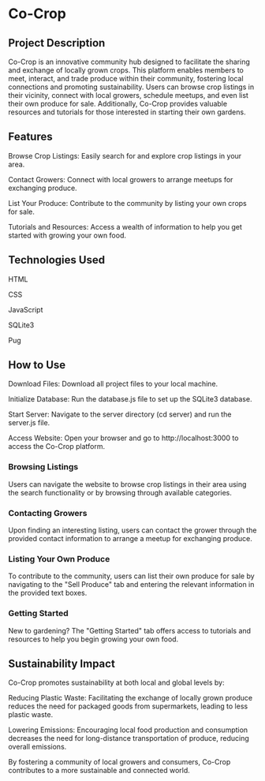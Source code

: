 # Co-Crop
## Project Description
Co-Crop is an innovative community hub designed to facilitate the sharing and exchange of locally grown crops. This platform enables members to meet, interact, and trade produce within their community, fostering local connections and promoting sustainability. Users can browse crop listings in their vicinity, connect with local growers, schedule meetups, and even list their own produce for sale. Additionally, Co-Crop provides valuable resources and tutorials for those interested in starting their own gardens.

## Features
Browse Crop Listings: Easily search for and explore crop listings in your area.

Contact Growers: Connect with local growers to arrange meetups for exchanging produce.

List Your Produce: Contribute to the community by listing your own crops for sale.

Tutorials and Resources: Access a wealth of information to help you get started with growing your own food.

## Technologies Used
HTML

CSS

JavaScript

SQLite3

Pug

## How to Use
Download Files: Download all project files to your local machine.

Initialize Database: Run the database.js file to set up the SQLite3 database.

Start Server: Navigate to the server directory (cd server) and run the server.js file.

Access Website: Open your browser and go to http://localhost:3000 to access the Co-Crop platform.

### Browsing Listings
Users can navigate the website to browse crop listings in their area using the search functionality or by browsing through available categories.

### Contacting Growers
Upon finding an interesting listing, users can contact the grower through the provided contact information to arrange a meetup for exchanging produce.

### Listing Your Own Produce
To contribute to the community, users can list their own produce for sale by navigating to the "Sell Produce" tab and entering the relevant information in the provided text boxes.

### Getting Started
New to gardening? The "Getting Started" tab offers access to tutorials and resources to help you begin growing your own food.

## Sustainability Impact

Co-Crop promotes sustainability at both local and global levels by:

Reducing Plastic Waste: Facilitating the exchange of locally grown produce reduces the need for packaged goods from supermarkets, leading to less plastic waste.

Lowering Emissions: Encouraging local food production and consumption decreases the need for long-distance transportation of produce, reducing overall emissions.

By fostering a community of local growers and consumers, Co-Crop contributes to a more sustainable and connected world.
